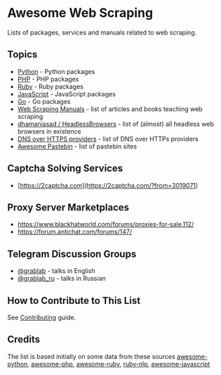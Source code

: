 # Awesome Web Scraping

Lists of packages, services and manuals related to web scraping.

## Topics

* [Python](https://github.com/lorien/web-scraping/blob/master/python.md) - Python packages
* [PHP](https://github.com/lorien/web-scraping/blob/master/php.md) - PHP packages
* [Ruby](https://github.com/lorien/web-scraping/blob/master/ruby.md) - Ruby packages
* [JavaScript](https://github.com/lorien/web-scraping/blob/master/javascript.md) - JavaScript packages
* [Go](https://github.com/lorien/web-scraping/blob/master/golang.md) - Go packages
* [Web Scraping Manuals](https://github.com/lorien/awesome-web-scraping/blob/master/manuals.md) - list of articles and books teaching web scraping
* [dhamaniasad / HeadlessBrowsers](https://github.com/dhamaniasad/HeadlessBrowsers) - list of (almost) all headless web browsers in existence
* [DNS over HTTPS providers](https://github.com/curl/curl/wiki/DNS-over-HTTPS) - list of DNS over HTTPs providers
* [Awesome Pastebin](https://github.com/lorien/awesome-pastebin) - list of pastebin sites

## Captcha Solving Services

* [https://2captcha.com](https://2captcha.com/?from=3019071)

## Proxy Server Marketplaces

* https://www.blackhatworld.com/forums/proxies-for-sale.112/
* https://forum.antichat.com/forums/147/

## Telegram Discussion Groups
* [@grablab](https://t.me/grablab) - talks in English
* [@grablab_ru](https://t.me/grablab_ru) - talks in Russian

## How to Contribute to This List

See [Contributing](https://github.com/lorien/web-scraping/blob/master/CONTRIBUTING.md) guide.

## Credits

The list is based initially on some data from these sources [awesome-python](https://github.com/vinta/awesome-python), [awesome-php](https://github.com/ziadoz/awesome-php), [awesome-ruby](https://github.com/markets/awesome-ruby), [ruby-nlp](https://github.com/diasks2/ruby-nlp), [awesome-javascript](https://github.com/sorrycc/awesome-javascript)
